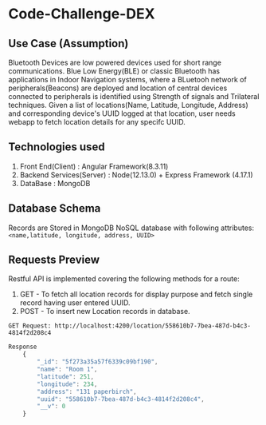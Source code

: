 # Code-Challenge-DEX

## Use Case (Assumption)
Bluetooth Devices are low powered devices used for short range communications. Blue Low Energy(BLE) or classic Bluetooth has applications in Indoor Navigation systems, where a BLuetooh network of peripherals(Beacons) are deployed and location of central devices connected to peripherals is identified using Strength of signals and Trilateral techniques. 
Given a list of locations(Name, Latitude, Longitude, Address) and corresponding device's UUID logged at that location, user needs webapp to fetch location details for any specifc UUID.

## Technologies used
1. Front End(Client) : Angular Framework(8.3.11)
1. Backend Services(Server) : Node(12.13.0) + Express Framework (4.17.1)
1. DataBase : MongoDB 

## Database Schema
Records are Stored in MongoDB NoSQL database with following attributes:
`<name,latitude, longitude, address, UUID>`

## Requests Preview
Restful API is implemented covering the following methods for a route:
1. GET - To fetch all location records for display purpose and fetch single record having user entered UUID.
1. POST - To insert new Location records in database.

`GET Request: http://localhost:4200/location/558610b7-7bea-487d-b4c3-4814f2d208c4`
```javascript
Response
    {
        "_id": "5f273a35a57f6339c09bf190",
        "name": "Room 1",
        "latitude": 251,
        "longitude": 234,
        "address": "131 paperbirch",
        "uuid": "558610b7-7bea-487d-b4c3-4814f2d208c4",
        "__v": 0
    }
